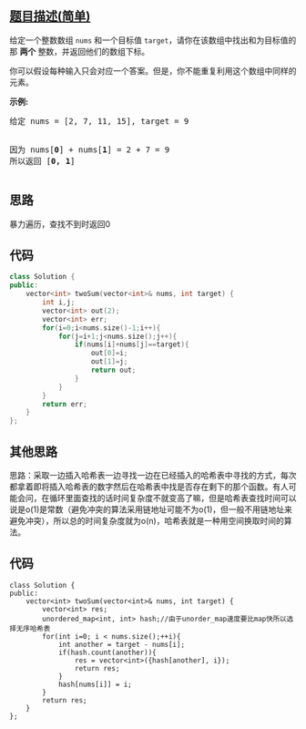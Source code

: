 ## [题目描述(简单)](https://leetcode-cn.com/problems/two-sum/)
<p>给定一个整数数组 <code>nums</code>&nbsp;和一个目标值 <code>target</code>，请你在该数组中找出和为目标值的那&nbsp;<strong>两个</strong>&nbsp;整数，并返回他们的数组下标。</p>
<p>你可以假设每种输入只会对应一个答案。但是，你不能重复利用这个数组中同样的元素。</p>
<p><strong>示例:</strong></p>
<pre>给定 nums = [2, 7, 11, 15], target = 9

因为 nums[<strong>0</strong>] + nums[<strong>1</strong>] = 2 + 7 = 9
所以返回 [<strong>0, 1</strong>]
</pre>

## 思路
暴力遍历，查找不到时返回0

## 代码
```c++
class Solution {
public:
    vector<int> twoSum(vector<int>& nums, int target) {
        int i,j;
        vector<int> out(2);
        vector<int> err;
        for(i=0;i<nums.size()-1;i++){
            for(j=i+1;j<nums.size();j++){
                if(nums[i]+nums[j]==target){
                    out[0]=i;
                    out[1]=j;
                    return out;
                }
            }
        }
        return err;
    }
};
```

## 其他思路
思路：采取一边插入哈希表一边寻找一边在已经插入的哈希表中寻找的方式，每次都拿着即将插入哈希表的数字然后在哈希表中找是否存在剩下的那个函数。有人可能会问，在循环里面查找的话时间复杂度不就变高了嘛，但是哈希表查找时间可以说是o(1)是常数（避免冲突的算法采用链地址可能不为o(1)，但一般不用链地址来避免冲突），所以总的时间复杂度就为o(n)，哈希表就是一种用空间换取时间的算法。

## 代码
```
class Solution {
public:  
    vector<int> twoSum(vector<int>& nums, int target) {
        vector<int> res;
        unordered_map<int, int> hash;//由于unorder_map速度要比map快所以选择无序哈希表  
        for(int i=0; i < nums.size();++i){
            int another = target - nums[i];
            if(hash.count(another)){  
                res = vector<int>({hash[another], i});
                return res;
            }
            hash[nums[i]] = i;
        }
        return res;
    }
};

```